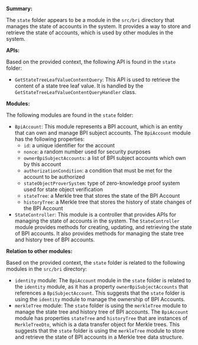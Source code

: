 **Summary:**

The `state` folder appears to be a module in the `src/bri` directory that manages the state of accounts in the system. It provides a way to store and retrieve the state of accounts, which is used by other modules in the system.

**APIs:**

Based on the provided context, the following API is found in the `state` folder:

- `GetStateTreeLeafValueContentQuery`: This API is used to retrieve the content of a state tree leaf value. It is handled by the `GetStateTreeLeafValueContentQueryHandler` class.

**Modules:**

The following modules are found in the `state` folder:

- `BpiAccount`: This module represents a BPI account, which is an entity that can own and manage BPI subject accounts. The `BpiAccount` module has the following properties:
  - `id`: a unique identifier for the account
  - `nonce`: a random number used for security purposes
  - `ownerBpiSubjectAccounts`: a list of BPI subject accounts which own by this account
  - `authorizationCondition`: a condition that must be met for the account to be authorized
  - `stateObjectProverSystem`: type of zero-knowledge proof system used for state object verification
  - `stateTree`: a Merkle tree that stores the state of the BPI Account
  - `historyTree`: a Merkle tree that stores the history of state changes of the BPI Account
- `StateController`: This module is a controller that provides APIs for managing the state of accounts in the system. The `StateController` module provides methods for creating, updating, and retrieving the state of BPI accounts. It also provides methods for managing the state tree and history tree of BPI accounts.

**Relation to other modules:**

Based on the provided context, the `state` folder is related to the following modules in the `src/bri` directory:

- `identity` module: The `BpiAccount` module in the `state` folder is related to the `identity` module, as it has a property `ownerBpiSubjectAccounts` that references a `BpiSubjectAccount`. This suggests that the `state` folder is using the `identity` module to manage the ownership of BPI Accounts.
- `merkleTree` module: The `state` folder is using the `merkleTree` module to manage the state tree and history tree of BPI accounts. The `BpiAccount` module has properties `stateTree` and `historyTree` that are instances of `MerkleTreeDto`, which is a data transfer object for Merkle trees. This suggests that the `state` folder is using the `merkleTree` module to store and retrieve the state of BPI accounts in a Merkle tree data structure.
